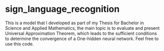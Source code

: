 # sign_language_recognition

This is a model that I developed as part of my Thesis for Bachelor in Science and Applied Mathematics, the main topic is to evaluate and present Universal Approximation Theorem, which leads to the sufficient conditions to determine the convergence of a One-hidden neural network. Feel free to use this code.
